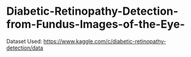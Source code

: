 # Diabetic-Retinopathy-Detection-from-Fundus-Images-of-the-Eye-


Dataset Used: https://www.kaggle.com/c/diabetic-retinopathy-detection/data
